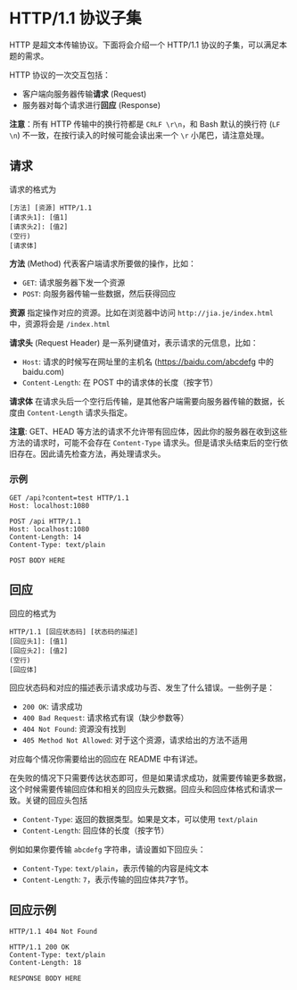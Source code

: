 # HTTP/1.1 协议子集

HTTP 是超文本传输协议。下面将会介绍一个 HTTP/1.1 协议的子集，可以满足本题的需求。

HTTP 协议的一次交互包括：

- 客户端向服务器传输**请求** (Request)
- 服务器对每个请求进行**回应** (Response)

**注意**：所有 HTTP 传输中的换行符都是 `CRLF \r\n`，和 Bash 默认的换行符 (`LF \n`) 不一致，在按行读入的时候可能会读出来一个 `\r` 小尾巴，请注意处理。

## 请求

请求的格式为

```
[方法] [资源] HTTP/1.1
[请求头1]: [值1]
[请求头2]: [值2]
(空行)
[请求体]
```

**方法** (Method) 代表客户端请求所要做的操作，比如：

- `GET`: 请求服务器下发一个资源
- `POST`: 向服务器传输一些数据，然后获得回应

**资源** 指定操作对应的资源。比如在浏览器中访问 `http://jia.je/index.html` 中，资源将会是 `/index.html`

**请求头** (Request Header) 是一系列键值对，表示请求的元信息，比如：
- `Host`: 请求的时候写在网址里的主机名 (https://baidu.com/abcdefg 中的 baidu.com)
- `Content-Length`: 在 POST 中的请求体的长度（按字节）

**请求体** 在请求头后一个空行后传输，是其他客户端需要向服务器传输的数据，长度由 `Content-Length` 请求头指定。

**注意**: GET、HEAD 等方法的请求不允许带有回应体，因此你的服务器在收到这些方法的请求时，可能不会存在 `Content-Type` 请求头。但是请求头结束后的空行依旧存在。因此请先检查方法，再处理请求头。

### 示例

```
GET /api?content=test HTTP/1.1
Host: localhost:1080

```

```
POST /api HTTP/1.1
Host: localhost:1080
Content-Length: 14
Content-Type: text/plain

POST BODY HERE
```

## 回应

回应的格式为
```
HTTP/1.1 [回应状态码] [状态码的描述]
[回应头1]: [值1]
[回应头2]: [值2]
(空行)
[回应体]
```

回应状态码和对应的描述表示请求成功与否、发生了什么错误。一些例子是：

- `200 OK`: 请求成功
- `400 Bad Request`: 请求格式有误（缺少参数等）
- `404 Not Found`: 资源没有找到
- `405 Method Not Allowed`: 对于这个资源，请求给出的方法不适用

对应每个情况你需要给出的回应在 README 中有详述。

在失败的情况下只需要传达状态即可，但是如果请求成功，就需要传输更多数据，这个时候需要传输回应体和相关的回应头元数据。回应头和回应体格式和请求一致。关键的回应头包括

- `Content-Type`: 返回的数据类型。如果是文本，可以使用 `text/plain`
- `Content-Length`: 回应体的长度（按字节）

例如如果你要传输 `abcdefg` 字符串，请设置如下回应头：

- `Content-Type`: `text/plain`，表示传输的内容是纯文本
- `Content-Length`: `7`，表示传输的回应体共7字节。

## 回应示例

```
HTTP/1.1 404 Not Found

```

```
HTTP/1.1 200 OK
Content-Type: text/plain
Content-Length: 18

RESPONSE BODY HERE
```
